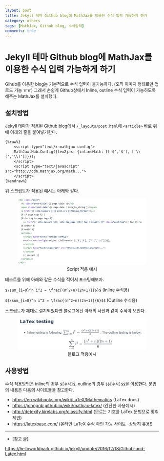 ```yaml
---
layout: post
title: Jekyll 테마 Github blog에 MathJax를 이용한 수식 입력 가능하게 하기
category: others
tags: [MathJax, Github blog, 수식입력]
comments: true
---
```


# Jekyll 테마 Github blog에 MathJax를 이용한 수식 입력 가능하게 하기

Gihub를 이용한 blog는 기본적으로 수식 입력이 불가능하다. (오직 이미지 형태로만 업로드 가능 ㅠㅠ)
그래서 손쉽게 Github상에서 Inline, outline 수식 입력이 가능하도록 해주는 MathJax를 설치했다.

## 설치방법

Jekyll 테마가 적용된 Github blog에서 `/_layouts/post.html`에 `<article>` 바로 위에 아래의 줄을 붙여넣기한다.

```
{%raw%}
    <script type="text/x-mathjax-config">
    MathJax.Hub.Config({tex2jax: {inlineMath: [['$','$'], ['\\(','\\)']]}});
    </script>
    <script type="text/javascript" src="http://cdn.mathjax.org/math...">
    </script>
{%endraw%}
```

위 스크립트가 적용된 예시는 아래와 같다.

<center>
<figure>
<img src="/assets/post_img/others/2019-01-03-MathJax/fig1.PNG" alt="views">
<figcaption>Script 적용 예시 </figcaption>
</figure>
</center>

테스트를 위해 아래와 같은 수식을 적어서 포스팅해보자.

`$\sum_{i=0}^n i^2 = \frac{(n^2+n)(2n+1)}{6}$` (Inline 수식용)

`$$\sum_{i=0}^n i^2 = \frac{(n^2+n)(2n+1)}{6}$$` (Outline 수식용)

스크립트가 제대로 설치되었다면 블로그에선 아래의 사진과 같이 수식이 보인다.

<center>
<figure>
<img src="/assets/post_img/others/2019-01-03-MathJax/fig2.PNG" alt="views">
<figcaption>블로그 적용예시</figcaption>
</figure>
</center>

## 사용방법

수식 적용방법은 inline의 경우 `$[수식]$`, outline의 경우 `$$[수식]$$`을 이용한다.
문법의 내용은 다음의 사이트들을 참고한다.

- https://en.wikibooks.org/wiki/LaTeX/Mathematics (LaTex docs)
- https://johngrib.github.io/wiki/mathjax-latex/ (간단한 사용예시)
- http://detexify.kirelabs.org/classify.html (모르는 기호를 LaTex 문법으로 맞춰 제안)
- https://latexbase.com/ (온라인 LaTeX 수식 확인 가능 사이트 -상당히 유용!)

---
- [참고 글]

https://helloworldpark.github.io/jekyll/update/2016/12/18/Github-and-Latex.html
